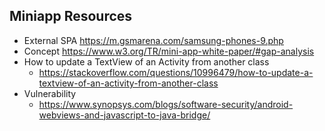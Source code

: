 
## Miniapp Resources  
* External SPA https://m.gsmarena.com/samsung-phones-9.php
* Concept https://www.w3.org/TR/mini-app-white-paper/#gap-analysis 
* How to update a TextView of an Activity from another class
  * https://stackoverflow.com/questions/10996479/how-to-update-a-textview-of-an-activity-from-another-class 
* Vulnerability
  * https://www.synopsys.com/blogs/software-security/android-webviews-and-javascript-to-java-bridge/


